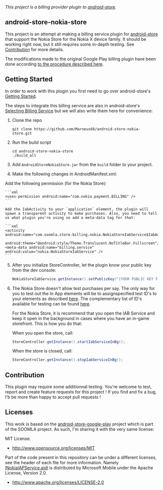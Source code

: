 *This project is a billing provider plugin to [android-store](https://github.com/soomla/android-store).*

## android-store-nokia-store

This project is an attempt at making a billing service plugin for [android-store](https://github.com/soomla/android-store) that support the Nokia Store for the Nokia X device family. It should be working right now, but it still requires some in-depth testing. See [Contribution](##Contribution) for more details.

The modifications made to the original Google Play billing plugin have been done according [to the procedure described here](http://developer.nokia.com/resources/library/nokia-x/nokia-in-app-payment/nokia-in-app-payment-porting-guide.html).

## Getting Started

In order to work with this plugin you first need to go over android-store's [Getting Started](https://github.com/soomla/android-store#getting-started).

The steps to integrate this billing service are also in android-store's [Selecting Billing Service](https://github.com/soomla/android-store#google-play) but we will also write them here for convenience:

1. Clone the repo

    ```
    git clone https://github.com/Marneus68/android-store-nokia-store.git
    ```

2. Run the build script

    ```
    cd android-store-nokia-store
    ./build_all
    ```

3. Add `AndroidStoreNokiaStore.jar` from the `build` folder to your project.
4. Make the following changes in AndroidManifest.xml:

  Add the following permission (for the Nokia Store):

    ```xml
    <uses-permission android:name="com.nokia.payment.BILLING" />
    ```

    Add the IabActivity to your `application` element, the plugin will spawn a transparent activity to make purchases. Also, you need to tell us what plugin you're using so add a meta-data tag for that:

    ```xml
    <activity android:name="com.soomla.store.billing.nokia.NokiaStoreIabService$IabActivity"
        android:theme="@android:style/Theme.Translucent.NoTitleBar.Fullscreen"/>
    <meta-data android:name="billing.service" android:value="nokia.NokiaStoreIabService" />
    ```

5. After you initialize StoreController, let the plugin know your public key from the dev console:

    ```Java
    NokiaStoreIabService.getInstance().setPublicKey("[YOUR PUBLIC KEY FROM THE MARKET]");
    ```


6. The Nokia Store doesn't allow test purchases per say. The only way for you to test out the In App elements will be to assignspecified test ID's to your elements as described [here](http://developer.nokia.com/resources/library/nokia-x/nokia-in-app-payment/nokia-in-app-payment-porting-guide.html#toc_TestingInAppPurchases). The complementary list of ID's available for testing can be found [here](http://developer.nokia.com/resources/library/nokia-x/nokia-in-app-payment/nokia-in-app-payment-developer-guide/product-ids-for-testing-purposes.html).

    For the Nokia Store, it is recommend that you open the IAB Service and keep it open in the background in cases where you have an in-game storefront. This is how you do that:

    When you open the store, call:  

    ```Java
    StoreController.getInstance().startIabServiceInBg();
    ```

    When the store is closed, call:  

    ```Java
    StoreController.getInstance().stopIabServiceInBg();
    ```


## Contribution

This plugin may require some additionnal testing. You're welcome to test, report and create feature requests for this project ! If you find and fix a bug, I'b be more than happy to accept pull requests !

## Licenses

This work is based on the [android-store-google-play](https://github.com/soomla/android-store-google-play) project which is part of the SOOMLA project. As such, I'm sharing it with the very same license:  

MIT License.
+ http://www.opensource.org/licenses/MIT

Part of the code present in this repository can be under a different licenses, see the header of each file for more information. Namely [INokiaIAPService.aidl](https://github.com/Marneus68/android-store-nokia-store/blob/master/src/com/nokia/payment/iap/aidl/INokiaIAPService.aidl) is distributed by Microsoft Mobile under the Apache License, Version 2.0.
+ http://www.apache.org/licenses/LICENSE-2.0

